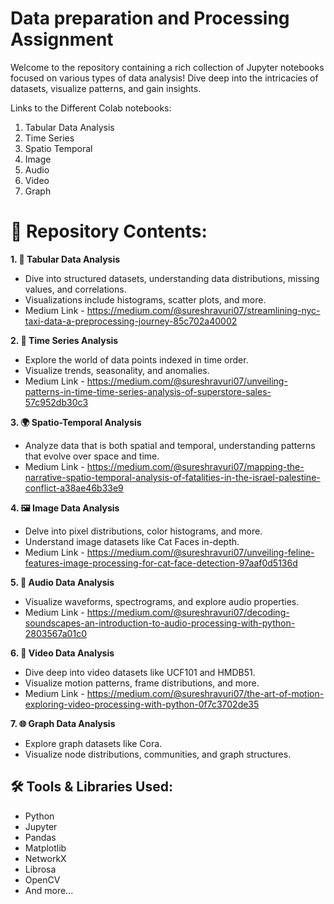 # **Data preparation and Processing Assignment**


Welcome to the repository containing a rich collection of Jupyter notebooks focused on various types of data analysis! Dive deep into the intricacies of datasets, visualize patterns, and gain insights.

Links to the Different Colab notebooks:

1. Tabular Data Analysis
2. Time Series
3. Spatio Temporal
4. Image
5. Audio
6. Video
7. Graph


# **📂 Repository Contents:**

**1. 📑 Tabular Data Analysis**
- Dive into structured datasets, understanding data distributions, missing values, and correlations.
- Visualizations include histograms, scatter plots, and more.
- Medium Link - https://medium.com/@sureshravuri07/streamlining-nyc-taxi-data-a-preprocessing-journey-85c702a40002
  
**2. 🌊 Time Series Analysis**
- Explore the world of data points indexed in time order.
- Visualize trends, seasonality, and anomalies.
- Medium Link - https://medium.com/@sureshravuri07/unveiling-patterns-in-time-time-series-analysis-of-superstore-sales-57c952db30c3
  
**3. 🌍 Spatio-Temporal Analysis**
- Analyze data that is both spatial and temporal, understanding patterns that evolve over space and time.
- Medium Link - https://medium.com/@sureshravuri07/mapping-the-narrative-spatio-temporal-analysis-of-fatalities-in-the-israel-palestine-conflict-a38ae46b33e9
  
**4. 🖼️ Image Data Analysis**
- Delve into pixel distributions, color histograms, and more.
- Understand image datasets like Cat Faces in-depth.
- Medium Link - https://medium.com/@sureshravuri07/unveiling-feline-features-image-processing-for-cat-face-detection-97aaf0d5136d
  
**5. 🎵 Audio Data Analysis**
- Visualize waveforms, spectrograms, and explore audio properties.
- Medium Link - https://medium.com/@sureshravuri07/decoding-soundscapes-an-introduction-to-audio-processing-with-python-2803567a01c0
  
**6. 🎥 Video Data Analysis**
- Dive deep into video datasets like UCF101 and HMDB51.
- Visualize motion patterns, frame distributions, and more.
- Medium Link - https://medium.com/@sureshravuri07/the-art-of-motion-exploring-video-processing-with-python-0f7c3702de35
  
**7. 🌐 Graph Data Analysis**
- Explore graph datasets like Cora.
- Visualize node distributions, communities, and graph structures.


## **🛠️ Tools & Libraries Used:**
- Python
- Jupyter
- Pandas
- Matplotlib
- NetworkX
- Librosa
- OpenCV
- And more...
